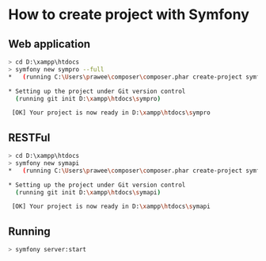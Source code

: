 # How to create project with Symfony

## Web application

```bash
> cd D:\xampp\htdocs
> symfony new sympro --full
*   (running C:\Users\prawee\composer\composer.phar create-project symfony/website-skeleton D:\xampp\htdocs\sympro)

* Setting up the project under Git version control
  (running git init D:\xampp\htdocs\sympro)

 [OK] Your project is now ready in D:\xampp\htdocs\sympro
```

## RESTFul

```bash
> cd D:\xampp\htdocs
> symfony new symapi
*   (running C:\Users\prawee\composer\composer.phar create-project symfony/skeleton D:\xampp\htdocs\symapi)

* Setting up the project under Git version control
  (running git init D:\xampp\htdocs\symapi)

 [OK] Your project is now ready in D:\xampp\htdocs\symapi
```

## Running

```bash
> symfony server:start
```
